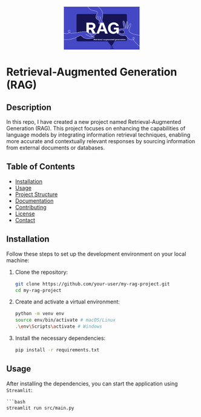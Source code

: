 <!-- Logo o imagen del proyecto -->
<p align="center">
  <img src="resources\img_rag.png" alt="Logo del Proyecto" width="200">
</p>

# Retrieval-Augmented Generation (RAG)

## Description

In this repo, I have created a new project named Retrieval-Augmented Generation (RAG). This project focuses on enhancing the capabilities of language models by integrating information retrieval techniques, enabling more accurate and contextually relevant responses by sourcing information from external documents or databases.

## Table of Contents

- [Installation](#installation)
- [Usage](#usage)
- [Project Structure](#project-structure)
- [Documentation](#documentation)
- [Contributing](#contributing)
- [License](#license)
- [Contact](#contact)

## Installation

Follow these steps to set up the development environment on your local machine:

1. Clone the repository:

    ```bash
    git clone https://github.com/your-user/my-rag-project.git
    cd my-rag-project
    ```

2. Create and activate a virtual environment:

    ```bash
    python -m venv env
    source env/bin/activate # macOS/Linux
    .\env\Scripts\activate # Windows
    ```

3. Install the necessary dependencies:

    ```bash
    pip install -r requirements.txt

## Usage

After installing the dependencies, you can start the application using `Streamlit`:

    ```bash
    streamlit run src/main.py
